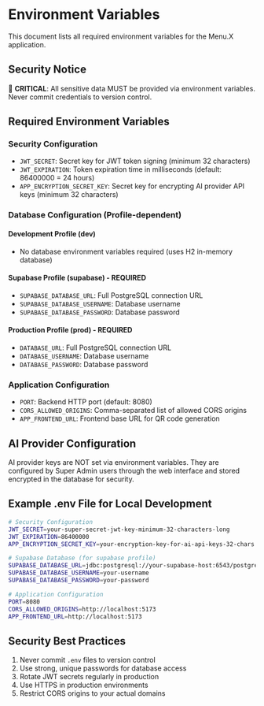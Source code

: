 # Environment Variables

This document lists all required environment variables for the Menu.X application.

## Security Notice
🚨 **CRITICAL**: All sensitive data MUST be provided via environment variables. Never commit credentials to version control.

## Required Environment Variables

### Security Configuration
- `JWT_SECRET`: Secret key for JWT token signing (minimum 32 characters)
- `JWT_EXPIRATION`: Token expiration time in milliseconds (default: 86400000 = 24 hours)
- `APP_ENCRYPTION_SECRET_KEY`: Secret key for encrypting AI provider API keys (minimum 32 characters)

### Database Configuration (Profile-dependent)

#### Development Profile (dev)
- No database environment variables required (uses H2 in-memory database)

#### Supabase Profile (supabase) - **REQUIRED**
- `SUPABASE_DATABASE_URL`: Full PostgreSQL connection URL
- `SUPABASE_DATABASE_USERNAME`: Database username
- `SUPABASE_DATABASE_PASSWORD`: Database password

#### Production Profile (prod) - **REQUIRED**
- `DATABASE_URL`: Full PostgreSQL connection URL
- `DATABASE_USERNAME`: Database username
- `DATABASE_PASSWORD`: Database password

### Application Configuration
- `PORT`: Backend HTTP port (default: 8080)
- `CORS_ALLOWED_ORIGINS`: Comma-separated list of allowed CORS origins
- `APP_FRONTEND_URL`: Frontend base URL for QR code generation

## AI Provider Configuration
AI provider keys are NOT set via environment variables. They are configured by Super Admin users through the web interface and stored encrypted in the database for security.

## Example .env File for Local Development
```bash
# Security Configuration
JWT_SECRET=your-super-secret-jwt-key-minimum-32-characters-long
JWT_EXPIRATION=86400000
APP_ENCRYPTION_SECRET_KEY=your-encryption-key-for-ai-api-keys-32-chars

# Supabase Database (for supabase profile)
SUPABASE_DATABASE_URL=jdbc:postgresql://your-supabase-host:6543/postgres?sslmode=require
SUPABASE_DATABASE_USERNAME=your-username
SUPABASE_DATABASE_PASSWORD=your-password

# Application Configuration
PORT=8080
CORS_ALLOWED_ORIGINS=http://localhost:5173
APP_FRONTEND_URL=http://localhost:5173
```

## Security Best Practices
1. Never commit `.env` files to version control
2. Use strong, unique passwords for database access
3. Rotate JWT secrets regularly in production
4. Use HTTPS in production environments
5. Restrict CORS origins to your actual domains
